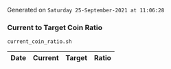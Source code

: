 Generated on `Saturday 25-September-2021 at 11:06:28`

### Current to Target Coin Ratio
`current_coin_ratio.sh`

Date|Current|Target|Ratio
---|---|---|---
